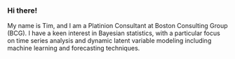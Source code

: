 ### Hi there!
My name is Tim, and I am a Platinion Consultant at Boston Consulting Group (BCG). I have a keen interest in Bayesian statistics, with a particular focus on time series analysis and dynamic latent variable modeling including machine learning and forecasting techniques.



